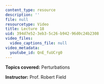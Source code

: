 ```yaml
---
content_type: resource
description: ''
file: null
resourcetype: Video
title: Lecture 18
uid: 394d7e52-3eb3-5c26-b942-96d0c24b2308
video_files:
  video_captions_file: null
video_metadata:
  youtube_id: QnE_fuUCrg0
---
```


**Topics covered:** Perturbations

**Instructor:** Prof. Robert Field
